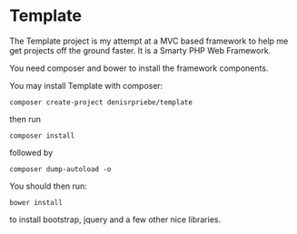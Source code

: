 # Template

The Template project is my attempt at a MVC based framework to help me get projects off the ground faster.
It is a Smarty PHP Web Framework.

You need composer and bower to install the framework components.

You may install Template with composer:

    composer create-project denisrpriebe/template

then run

    composer install
    
followed by

    composer dump-autoload -o
    
You should then run:

    bower install
    
to install bootstrap, jquery and a few other nice libraries.
